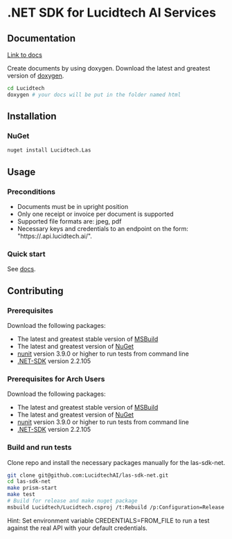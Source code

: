 # .NET SDK for Lucidtech AI Services

## Documentation

[Link to docs](https://docs.lucidtech.ai/reference/dotnet/latest)


Create documents by using doxygen.
Download the latest and greatest version of [doxygen](https://github.com/doxygen/doxygen.git).
```bash
cd Lucidtech
doxygen # your docs will be put in the folder named html

```

## Installation

### NuGet

```bash
nuget install Lucidtech.Las
```

## Usage

### Preconditions

- Documents must be in upright position
- Only one receipt or invoice per document is supported
- Supported file formats are: jpeg, pdf
- Necessary keys and credentials to an endpoint on the form: "https://<your prefix>.api.lucidtech.ai/<version>".

### Quick start
See [docs](https://docs.lucidtech.ai/getting-started/dev/net).

## Contributing

### Prerequisites
Download the following packages: 
* The latest and greatest stable version of [MSBuild](https://github.com/Microsoft/msbuild)
* The latest and greatest version of [NuGet](https://github.com/NuGet/Home)
* [nunit](http://nunit.org/download/) version 3.9.0 or higher to run tests from command line
* [.NET-SDK](https://dotnet.microsoft.com/learn/dotnet/hello-world-tutorial/install) version 2.2.105

### Prerequisites for Arch Users
Download the following packages: 
* The latest and greatest stable version of [MSBuild](https://aur.archlinux.org/packages/mono-msbuild-git)
* The latest and greatest version of [NuGet](https://aur.archlinux.org/packages/nuget3/)
* [nunit](https://aur.archlinux.org/packages/nunit3-console/) version 3.9.0 or higher to run tests from command line
* [.NET-SDK](https://www.archlinux.org/packages/community/x86_64/dotnet-sdk/) version 2.2.105

### Build and run tests
Clone repo and install the necessary packages manually for the las-sdk-net.
```bash
git clone git@github.com:LucidtechAI/las-sdk-net.git
cd las-sdk-net
make prism-start
make test
# Build for release and make nuget package
msbuild Lucidtech/Lucidtech.csproj /t:Rebuild /p:Configuration=Release
```

Hint: Set environment variable CREDENTIALS=FROM_FILE to run a test against the real API with your default credentials.
